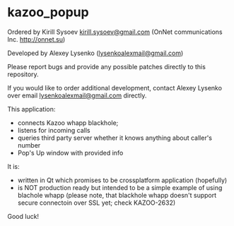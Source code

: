 kazoo_popup
===========

Ordered by Kirill Sysoev kirill.sysoev@gmail.com
(OnNet communications Inc. http://onnet.su)

Developed by Alexey Lysenko (lysenkoalexmail@gmail.com)

Please report bugs and provide any possible patches directly to this repository.

If you would like to order additional development, contact Alexey Lysenko over email lysenkoalexmail@gmail.com directly.


This application:
 - connects Kazoo whapp blackhole;
 - listens for incoming calls
 - queries third party server whether it knows anything about caller's number
 - Pop's Up window with provided info

It is:
 - written in Qt which promises to be crossplatform application (hopefully)
 - is NOT production ready but intended to be a simple example of using blachole whapp
   (please note, that blackhole whapp doesn't support secure connectoin over SSL yet; check KAZOO-2632)

Good luck!
